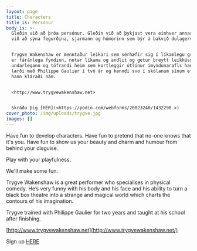 ```yaml
---
layout: page
title: Characters
title_is: Persónur
body_is: >-
  Gleðin við að þróa persónur. Gleðin við að þykjast vera einhver annar. Gleðin
  við að sýna fegurðina, sjarmann og húmorinn sem býr á bakvið dulagervið.


  Trygve Wakenshaw er menntaður leikari sem sérhæfir sig í líkamlegu gríni. Hann
  er fáránlega fyndinn, notar líkama og andlit og getur breytt leikhússviði í
  undarlegann og töfrandi heim sem kortleggir útlínur ímyndunarafls hans.Trygve
  lærði með Philippe Gaulier í tvö ár og kenndi svo í skólanum sínum eftir að
  hann kláraði nám.


  <http://www.trygvewakenshaw.net>


  Skráðu þig [HÉR](<https://podio.com/webforms/20823240/1432298 >)
cover_photo: /img/uploads/trygve.jpg
images: []
---
```

Have fun to develop characters. Have fun to pretend that no-one knows that it's you. Have fun to show us your beauty and charm and humour from behind your disguise.

Play with your playfulness.

We'll make some fun.

Trygve Wakenshaw is a great performer who specialises in physical comedy. He’s very funny with his body and his face and his ability to turn a black box theatre into a strange and magical world which charts the contours of his imagination.

Trygve trained with Philippe Gaulier for two years and taught at his school after finishing.

[http://www.trygvewakenshaw.net](http://www.trygvewakenshaw.net/)

Sign up [HERE](<https://podio.com/webforms/20823240/1432298 >)
